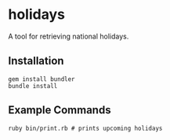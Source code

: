 holidays
========

A tool for retrieving national holidays.

## Installation

```
gem install bundler
bundle install
```

## Example Commands

```
ruby bin/print.rb # prints upcoming holidays
```
